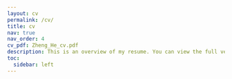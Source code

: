 ```yaml
---
layout: cv
permalink: /cv/
title: cv
nav: true
nav_order: 4
cv_pdf: Zheng_He_cv.pdf
description: This is an overview of my resume. You can view the full version by clicking the top pdf button.
toc:
  sidebar: left
---
```


